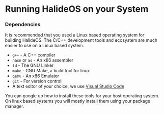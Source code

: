 # Running HalideOS on your System

### Dependencies

It is recommended that you used a Linux based operating system for building HalideOS. The C/C++ development
tools and ecosystem are much easier to use on a Linux based system.

- `g++` - A C++ compiler
- `nasm` or `as` - An x86 assembler
- `ld` - The GNU Linker
- `make` - GNU Make, a build tool for linux
- `qemu` - An x86 Emulator
- `git` - For version control
- A text editor of your choice, we use [Visual Studio Code](https://code.visualstudio.com/)

You can google up how to install these tools for your host operating system. On linux based systems you will
mostly install them using your package manager.
